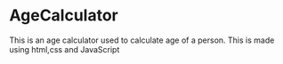 # AgeCalculator
This is an age calculator used to calculate age of a person.
This is made using html,css and JavaScript

